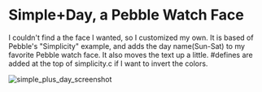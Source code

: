 # Simple+Day, a Pebble Watch Face


I couldn't find a the face I wanted, so I customized my own. It is based of Pebble's "Simplicity" example, and adds the day name(Sun-Sat) to my favorite Pebble watch face. It also moves the text up a little. #defines are added at the top of simplicity.c if I want to invert the colors.

![simple_plus_day_screenshot](https://cloud.githubusercontent.com/assets/3673902/7750691/a1a5cd8e-ffa3-11e4-8ea4-006844678f9f.png)

